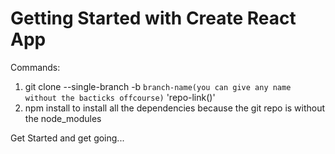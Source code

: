 # Getting Started with Create React App

Commands:
1. git clone --single-branch -b `branch-name(you can give any name without the bacticks offcourse)` 'repo-link()'
2. npm install to install all the dependencies because the git repo is without the node_modules

Get Started and get going...
